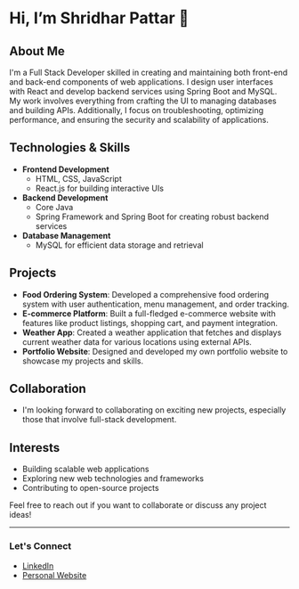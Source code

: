 # Hi, I’m Shridhar Pattar 👋

## About Me
I'm a Full Stack Developer skilled in creating and maintaining both front-end and back-end components of web applications. I design user interfaces with React and develop backend services using Spring Boot and MySQL. My work involves everything from crafting the UI to managing databases and building APIs. Additionally, I focus on troubleshooting, optimizing performance, and ensuring the security and scalability of applications.

## Technologies & Skills
- **Frontend Development**
  - HTML, CSS, JavaScript
  - React.js for building interactive UIs
- **Backend Development**
  - Core Java
  - Spring Framework and Spring Boot for creating robust backend services
- **Database Management**
  - MySQL for efficient data storage and retrieval

## Projects
- **Food Ordering System**: Developed a comprehensive food ordering system with user authentication, menu management, and order tracking.
- **E-commerce Platform**: Built a full-fledged e-commerce website with features like product listings, shopping cart, and payment integration.
- **Weather App**: Created a weather application that fetches and displays current weather data for various locations using external APIs.
- **Portfolio Website**: Designed and developed my own portfolio website to showcase my projects and skills.

## Collaboration
- I'm looking forward to collaborating on exciting new projects, especially those that involve full-stack development.

## Interests
- Building scalable web applications
- Exploring new web technologies and frameworks
- Contributing to open-source projects

Feel free to reach out if you want to collaborate or discuss any project ideas!

---

### Let's Connect
- [LinkedIn](https://www.linkedin.com/in/shridharpattar-coder/)
- [Personal Website](https://shridhar-pattar.github.io/Portfolio-website/)

